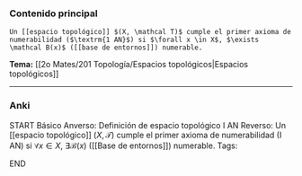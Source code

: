 ### Contenido principal

```ad-Formal
Un [[espacio topológico]] $(X, \mathcal T)$ cumple el primer axioma de numerabilidad ($\textrm{1 AN}$) si $\forall x \in X$, $\exists \mathcal B(x)$ ([[base de entornos]]) numerable.
```

**Tema:** [[2o Mates/201 Topología/Espacios topológicos|Espacios topológicos]]

---
### Anki

START
Básico
Anverso: Definición de espacio topológico $\textrm{I AN}$
Reverso: Un [[espacio topológico]] $(X, \mathcal T)$ cumple el primer axioma de numerabilidad ($\textrm{I AN}$) si $\forall x \in X$, $\exists \mathcal B(x)$ ([[Base de entornos]]) numerable.
Tags:
<!--ID: 1727339263760-->
END